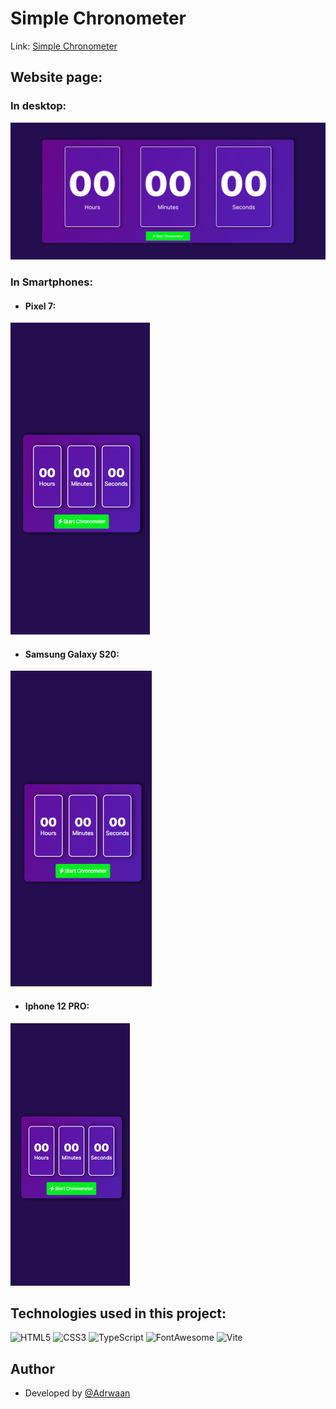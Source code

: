 # Simple Chronometer

Link: <a href="https://adrwaan.github.io/simple-chronometer/">Simple Chronometer</a>

## Website page:

### In desktop:
<img src="core/img.png">

### In Smartphones:
  
- #### Pixel 7:
<img src="core/devices/Pixel7.png">

- #### Samsung Galaxy S20:
<img src="core/devices/Galaxy-S20.png">

- #### Iphone 12 PRO:
<img src="core/devices/Iphone-12PRO.png">

## Technologies used in this project:

![HTML5](https://img.shields.io/badge/html5-%23E34F26.svg?style=for-the-badge&logo=html5&logoColor=white)
![CSS3](https://img.shields.io/badge/css3-%231572B6.svg?style=for-the-badge&logo=css3&logoColor=white)
![TypeScript](https://img.shields.io/badge/typescript-%23007ACC.svg?style=for-the-badge&logo=typescript&logoColor=white)
![FontAwesome](https://img.shields.io/badge/Font_Awesome-339AF0?style=for-the-badge&logo=fontawesome&logoColor=white)
![Vite](https://img.shields.io/badge/vite-%23646CFF.svg?style=for-the-badge&logo=vite&logoColor=white)

## Author

* Developed by [@Adrwaan](https://github.com/Adrwaan)
